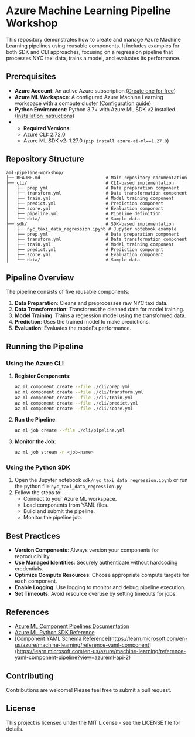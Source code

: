 # Azure Machine Learning Pipeline Workshop

This repository demonstrates how to create and manage Azure Machine Learning pipelines using reusable components. It includes examples for both SDK and CLI approaches, focusing on a regression pipeline that processes NYC taxi data, trains a model, and evaluates its performance.

## Prerequisites

- **Azure Account**: An active Azure subscription ([Create one for free](https://azure.microsoft.com/free/?WT.mc_id=A261C142F))
- **Azure ML Workspace**: A configured Azure Machine Learning workspace with a compute cluster ([Configuration guide](https://learn.microsoft.com/en-us/azure/machine-learning/how-to-manage-workspace?view=azureml-api-2))
- **Python Environment**: Python 3.7+ with Azure ML SDK v2 installed ([Installation instructions](https://learn.microsoft.com/en-us/azure/machine-learning/how-to-configure-environment?view=azureml-api-2))
- - **Required Versions**:
  - Azure CLI: 2.72.0
  - Azure ML SDK v2: 1.27.0 (`pip install azure-ai-ml==1.27.0`)

## Repository Structure

```
aml-pipeline-workshop/
├── README.md                         # Main repository documentation
├── cli/                              # CLI-based implementation
│   ├── prep.yml                      # Data preparation component
│   ├── transform.yml                 # Data transformation component
│   ├── train.yml                     # Model training component
│   ├── predict.yml                   # Prediction component
│   ├── score.yml                     # Evaluation component
│   ├── pipeline.yml                  # Pipeline definition
│   └── data/                         # Sample data
├── sdk/                              # SDK-based implementation
│   ├── nyc_taxi_data_regression.ipynb # Jupyter notebook example
│   ├── prep.yml                      # Data preparation component
│   ├── transform.yml                 # Data transformation component
│   ├── train.yml                     # Model training component
│   ├── predict.yml                   # Prediction component
│   ├── score.yml                     # Evaluation component
│   └── data/                         # Sample data
```

## Pipeline Overview

The pipeline consists of five reusable components:

1. **Data Preparation**: Cleans and preprocesses raw NYC taxi data.
2. **Data Transformation**: Transforms the cleaned data for model training.
3. **Model Training**: Trains a regression model using the transformed data.
4. **Prediction**: Uses the trained model to make predictions.
5. **Evaluation**: Evaluates the model's performance.

## Running the Pipeline

### Using the Azure CLI

1. **Register Components**:
   ```bash
   az ml component create --file ./cli/prep.yml
   az ml component create --file ./cli/transform.yml
   az ml component create --file ./cli/train.yml
   az ml component create --file ./cli/predict.yml
   az ml component create --file ./cli/score.yml
   ```

2. **Run the Pipeline**:
   ```bash
   az ml job create --file ./cli/pipeline.yml
   ```

3. **Monitor the Job**:
   ```bash
   az ml job stream -n <job-name>
   ```

### Using the Python SDK

1. Open the Jupyter notebook `sdk/nyc_taxi_data_regression.ipynb` or run the python file `nyc_taxi_data_regression.py`
2. Follow the steps to:
   - Connect to your Azure ML workspace.
   - Load components from YAML files.
   - Build and submit the pipeline.
   - Monitor the pipeline job.

## Best Practices

- **Version Components**: Always version your components for reproducibility.
- **Use Managed Identities**: Securely authenticate without hardcoding credentials.
- **Optimize Compute Resources**: Choose appropriate compute targets for each component.
- **Enable Logging**: Use logging to monitor and debug pipeline execution.
- **Set Timeouts**: Avoid resource overuse by setting timeouts for jobs.

## References

- [Azure ML Component Pipelines Documentation](https://learn.microsoft.com/en-us/azure/machine-learning/how-to-create-component-pipelines-cli?view=azureml-api-2)
- [Azure ML Python SDK Reference](https://learn.microsoft.com/en-us/python/api/overview/azure/ai-ml-readme)
- [Component YAML Schema Reference](https://learn.microsoft.com/en-us/azure/machine-learning/reference-yaml-component](https://learn.microsoft.com/en-us/azure/machine-learning/reference-yaml-component-pipeline?view=azureml-api-2)

## Contributing

Contributions are welcome! Please feel free to submit a pull request.

## License

This project is licensed under the MIT License - see the LICENSE file for details.
